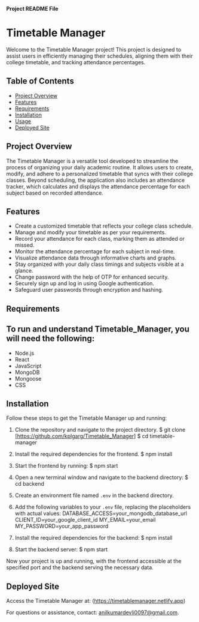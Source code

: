 **Project README File**

# Timetable Manager

Welcome to the Timetable Manager project! This project is designed to assist users in efficiently managing their schedules, aligning them with their college timetable, and tracking attendance percentages.

## Table of Contents

- [Project Overview](#project-overview)
- [Features](#features)
- [Requirements](#requirements)
- [Installation](#installation)
- [Usage](#usage)
- [Deployed Site](#deployed-site)

## Project Overview

The Timetable Manager is a versatile tool developed to streamline the process of organizing your daily academic routine. It allows users to create, modify, and adhere to a personalized timetable that syncs with their college classes. Beyond scheduling, the application also includes an attendance tracker, which calculates and displays the attendance percentage for each subject based on recorded attendance.

## Features

- Create a customized timetable that reflects your college class schedule.
- Manage and modify your timetable as per your requirements.
- Record your attendance for each class, marking them as attended or missed.
- Monitor the attendance percentage for each subject in real-time.
- Visualize attendance data through informative charts and graphs.
- Stay organized with your daily class timings and subjects visible at a glance.
- Change password with the help of OTP for enhanced security.
- Securely sign up and log in using Google authentication.
- Safeguard user passwords through encryption and hashing.

## Requirements

## To run and understand Timetable_Manager, you will need the following:

- Node.js
- React
- JavaScript
- MongoDB
- Mongoose
- CSS

## Installation

Follow these steps to get the Timetable Manager up and running:

1. Clone the repository and navigate to the project directory.
$ git clone [https://github.com/kplgarg/Timetable_Manager]
$ cd timetable-manager

2. Install the required dependencies for the frontend.
$ npm install

3. Start the frontend by running:
$ npm start

4. Open a new terminal window and navigate to the backend directory:
$ cd backend

5. Create an environment file named `.env` in the backend directory.

6. Add the following variables to your `.env` file, replacing the placeholders with actual values:
    DATABASE_ACCESS=your_mongodb_database_url
    CLIENT_ID=your_google_client_id
    MY_EMAIL=your_email
    MY_PASSWORD=your_app_password

7. Install the required dependencies for the backend:
$ npm install

8. Start the backend server:
$ npm start

Now your project is up and running, with the frontend accessible at the specified port and the backend serving the necessary data.

## Deployed Site

Access the Timetable Manager at: (https://timetablemanager.netlify.app)

For questions or assistance, contact: anilkumardevli0097@gmail.com.
